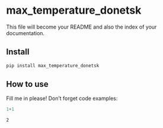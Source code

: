 # max_temperature_donetsk

<!-- WARNING: THIS FILE WAS AUTOGENERATED! DO NOT EDIT! -->

This file will become your README and also the index of your
documentation.

## Install

``` sh
pip install max_temperature_donetsk
```

## How to use

Fill me in please! Don’t forget code examples:

``` python
1+1
```

    2
